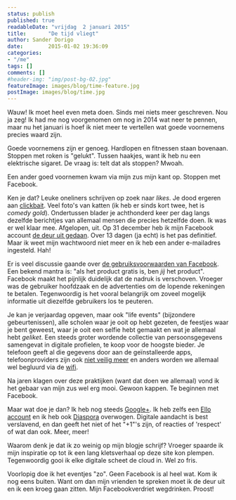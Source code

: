 ```yaml
---
status: publish
published: true
readableDate: "vrijdag  2 januari 2015"
title:       "De tijd vliegt"
author: Sander Dorigo
date:        2015-01-02 19:36:09
categories:
- "/me"
tags: []
comments: []
#header-img: "img/post-bg-02.jpg"
featureImage: images/blog/time-feature.jpg
postImage: images/blog/time.jpg
---
```


Wauw! Ik moet heel even meta doen. Sinds mei niets meer geschreven. Nou ja zeg! Ik had me nog voorgenomen om nog in 2014 wat neer te pennen, maar nu het januari is hoef ik niet meer te vertellen wat goede voornemens precies waard zijn.

<!--more-->

Goede voornemens zijn er genoeg. Hardlopen en fitnessen staan bovenaan. Stoppen met roken is "gelukt". Tussen haakjes, want ik heb nu een elektrische sigaret. De vraag is: telt dat als stoppen? Mwoah.

Een ander goed voornemen kwam via mijn zus mijn kant op. Stoppen met Facebook.

Ken je dat? Leuke oneliners schrijven op zoek naar *likes*. Je dood ergeren aan [clickbait](https://www.youtube.com/watch?v=DXJDBp0yW1A). Veel foto's van katten (ik heb er sinds kort twee, het is *comedy gold*). Ondertussen blader je achthonderd keer per dag langs dezelfde berichtjes van allemaal mensen die precies hetzelfde doen. Ik was er wel klaar mee. Afgelopen, uit. Op 31 december heb ik mijn Facebook account [de deur uit gedaan](https://www.facebook.com/help/delete_account). Over 13 dagen (ja echt) is het pas definitief. Maar ik weet mijn wachtwoord niet meer en ik heb een ander e-mailadres ingesteld. Hah!

Er is veel discussie gaande over [de gebruiksvoorwaarden van Facebook](http://tweakers.net/nieuws/100507/facebook-stelt-nieuwe-privacybeleid-een-maand-uit.html). Een bekend mantra is: "als het product gratis is, ben *jij* het product". Facebook maakt het pijnlijk duidelijk dat de nadruk is verschoven. Vroeger was de gebruiker hoofdzaak en de advertenties om de lopende rekeningen te betalen. Tegenwoordig is het vooral belangrijk om zoveel mogelijk informatie uit diezelfde gebruikers los te peuteren.

Je kan je verjaardag opgeven, maar ook "life events" (bijzondere gebeurtenissen), alle scholen waar je ooit op hebt gezeten, de feestjes waar je bent geweest, waar je ooit een selfie hebt gemaakt en wat je allemaal hebt *geliket*. Een steeds groter wordende collectie van persoonsgegevens samengevat in digitale profielen, te koop voor de hoogste bieder. Je telefoon geeft al die gegevens door aan de geïnstalleerde apps, telefoonproviders zijn ook [niet veilig meer](http://tweakers.net/nieuws/100473/kpn-locatiehack-telefoons-is-nooit-helemaal-op-te-lossen.html) en anders worden we allemaal wel begluurd via de [wifi](http://tweakers.net/nieuws/93547/dixons-mycom-en-icentre-volgen-klanten-door-peilen-wifi-signaal.html).

Na jaren klagen over deze praktijken (want dat doen we allemaal) vond ik het gebaar van mijn zus wel erg mooi. Gewoon kappen. Te beginnen met Facebook.

Maar wat doe je dan? Ik heb nog steeds [Google+](https://plus.google.com/+SanderDorigo). Ik heb zelfs een [Ello account](https://ello.co/) en ik heb ook [Diaspora](https://diasp.org/) overwogen. Digitale aandacht is best verslavend, en dan geeft het niet of het "+1"'s zijn, of reacties of 'respect' of wat dan ook. Meer, meer!

Waarom denk je dat ik zo weinig op mijn blogje schrijf? Vroeger spaarde ik mijn inspiratie op tot ik een lang kletsverhaal op deze site kon plempen. Tegenwoordig gooi ik elke digitale scheet de cloud in. Wel zo fris.

Voorlopig doe ik het eventjes "zo". Geen Facebook is al heel wat. Kom ik nog eens buiten. Want om dan mijn vrienden te spreken moet ik de deur uit en ik een kroeg gaan zitten. Mijn Facebookverdriet wegdrinken. Proost!